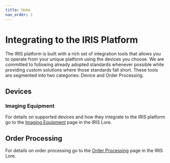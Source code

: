 ```yaml
---
title: Home
nav_order: 1
---
```


# Integrating to the IRIS Platform

The IRIS platform is built with a rich set of integration tools that allows you to operate from your unique platform using the devices you choose.  We are committed to following already adopted standards whenever possible while providing custom solutions where those standards fall short. These tools are segmented into two categories: Device and Order Processing.

## Devices
### Imaging Equipment
For details on supported devices and how they integrate to the IRIS platform go to the [Imaging Equipment](/IntegrationDocumentation/docs/integration/CameraIntegration) page in the IRIS Lore. 

## Order Processing
For details on order processing go to the [Order Processing](/IntegrationDocumentation/docs/integration/OrderProcessingIntegrations) page in the IRIS Lore. 
